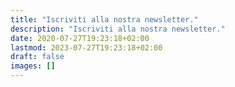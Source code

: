 ```yaml
---
title: "Iscriviti alla nostra newsletter."
description: "Iscriviti alla nostra newsletter."
date: 2020-07-27T19:23:18+02:00
lastmod: 2023-07-27T19:23:18+02:00
draft: false
images: []
---
```


<br>
<br>
<br>

<script async type="text/javascript" src="https://static.klaviyo.com/onsite/js/klaviyo.js?company_id=V9Atnx"></script>

<div class="klaviyo-form-XXYmEh"></div>
